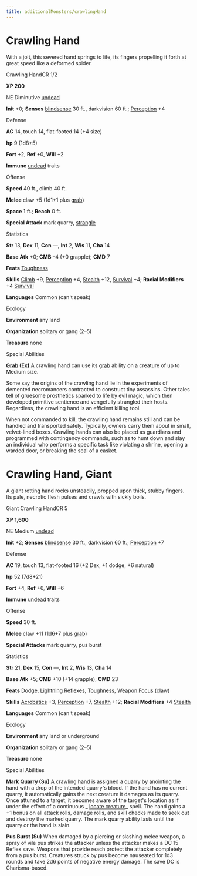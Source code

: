 ```yaml
---
title: additionalMonsters/crawlingHand
---
```

# Crawling Hand

With a jolt, this severed hand springs to life, its fingers propelling it forth at great speed like a deformed spider.

Crawling HandCR 1/2

**XP 200**

NE Diminutive [undead](monsters/creatureTypes.md#_undead)

**Init** +0; **Senses** [blindsense](monsters/universalMonsterRules.md#_blindsense) 30 ft., darkvision 60 ft.; [Perception](additionalMonsters/../skills/perception.md#_perception) +4

Defense

**AC** 14, touch 14, flat-footed 14 (+4 size)

**hp** 9 (1d8+5)

**Fort** +2, **Ref** +0, **Will** +2

**Immune** [undead](monsters/creatureTypes.md#_undead) traits

Offense

**Speed** 40 ft., climb 40 ft.

**Melee** claw +5 (1d1+1 plus [grab](monsters/universalMonsterRules.md#_grab))

**Space** 1 ft.; **Reach** 0 ft.

**Special Attack** mark quarry, [strangle](monsters/universalMonsterRules.md#_strangle)

Statistics

**Str** 13, **Dex** 11, **Con** —, **Int** 2, **Wis** 11, **Cha** 14

**Base Atk** +0; **CMB** –4 (+0 grapple); **CMD** 7

**Feats** [Toughness](additionalMonsters/../feats.md#_toughness)

**Skills** [Climb](additionalMonsters/../skills/climb.md#_climb) +9, [Perception](additionalMonsters/../skills/perception.md#_perception) +4, [Stealth](additionalMonsters/../skills/stealth.md#_stealth) +12, [Survival](additionalMonsters/../skills/survival.md#_survival) +4; **Racial Modifiers** +4 [Survival](additionalMonsters/../skills/survival.md#_survival)

**Languages** Common (can't speak)

Ecology

**Environment** any land

**Organization** solitary or gang (2–5)

**Treasure** none

Special Abilities

**[Grab](monsters/universalMonsterRules.md#_grab) (Ex)** A crawling hand can use its [grab](monsters/universalMonsterRules.md#_grab) ability on a creature of up to Medium size.

Some say the origins of the crawling hand lie in the experiments of demented necromancers contracted to construct tiny assassins. Other tales tell of gruesome prosthetics sparked to life by evil magic, which then developed primitive sentience and vengefully strangled their hosts. Regardless, the crawling hand is an efficient killing tool.

When not commanded to kill, the crawling hand remains still and can be handled and transported safely. Typically, owners carry them about in small, velvet-lined boxes. Crawling hands can also be placed as guardians and programmed with contingency commands, such as to hunt down and slay an individual who performs a specific task like violating a shrine, opening a warded door, or breaking the seal of a casket.

# Crawling Hand, Giant

A giant rotting hand rocks unsteadily, propped upon thick, stubby fingers. Its pale, necrotic flesh pulses and crawls with sickly boils.

Giant Crawling HandCR 5

**XP 1,600**

NE Medium [undead](monsters/creatureTypes.md#_undead)

**Init** +2; **Senses** [blindsense](monsters/universalMonsterRules.md#_blindsense) 30 ft., darkvision 60 ft.; [Perception](additionalMonsters/../skills/perception.md#_perception) +7

Defense

**AC** 19, touch 13, flat-footed 16 (+2 Dex, +1 dodge, +6 natural)

**hp** 52 (7d8+21)

**Fort** +4, **Ref** +6, **Will** +6

**Immune** [undead](monsters/creatureTypes.md#_undead) traits

Offense

**Speed** 30 ft.

**Melee** claw +11 (1d6+7 plus [grab](monsters/universalMonsterRules.md#_grab))

**Special Attacks** mark quarry, pus burst

Statistics

**Str** 21, **Dex** 15, **Con** —, **Int** 2, **Wis** 13, **Cha** 14

**Base Atk** +5; **CMB** +10 (+14 grapple); **CMD** 23

**Feats** [Dodge](additionalMonsters/../feats.md#_dodge), [Lightning Reflexes](additionalMonsters/../feats.md#_lightning-reflexes), [Toughness](additionalMonsters/../feats.md#_toughness), [Weapon Focus](additionalMonsters/../feats.md#_weapon-focus) (claw)

**Skills** [Acrobatics](additionalMonsters/../skills/acrobatics.md#_acrobatics) +3, [Perception](additionalMonsters/../skills/perception.md#_perception) +7, [Stealth](additionalMonsters/../skills/stealth.md#_stealth) +12; **Racial Modifiers** +4 [Stealth](additionalMonsters/../skills/stealth.md#_stealth)

**Languages** Common (can't speak)

Ecology

**Environment** any land or underground

**Organization** solitary or gang (2–5)

**Treasure** none

Special Abilities

**Mark Quarry (Su)** A crawling hand is assigned a quarry by anointing the hand with a drop of the intended quarry's blood. If the hand has no current quarry, it automatically gains the next creature it damages as its quarry. Once attuned to a target, it becomes aware of the target's location as if under the effect of a continuous _ [locate creature](additionalMonsters/../spells/locateCreature.md#_locate-creature)_ spell. The hand gains a +1 bonus on all attack rolls, damage rolls, and skill checks made to seek out and destroy the marked quarry. The mark quarry ability lasts until the quarry or the hand is slain.

**Pus Burst (Su)** When damaged by a piercing or slashing melee weapon, a spray of vile pus strikes the attacker unless the attacker makes a DC 15 Reflex save. Weapons that provide reach protect the attacker completely from a pus burst. Creatures struck by pus become nauseated for 1d3 rounds and take 2d6 points of negative energy damage. The save DC is Charisma-based.

